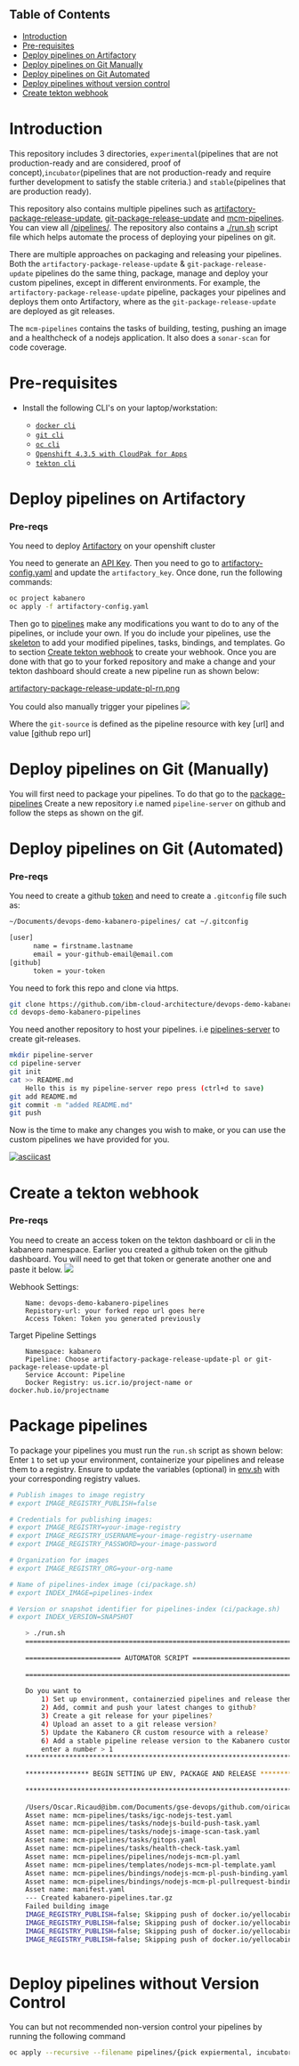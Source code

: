 ## Table of Contents
  * [Introduction](#introduction)
  * [Pre-requisites](#pre-requisites)
  * [Deploy pipelines on Artifactory](#deploy-pipelines-on-artifactory)
  * [Deploy pipelines on Git Manually](#deploy-pipelines-on-git-manually)
  * [Deploy pipelines on Git Automated](#deploy-pipelines-on-git-automated)
  * [Deploy pipelines without version control](#deploy-pipelines-without-version-control)
  * [Create tekton webhook](#create-a-tekton-webhook)
  
# Introduction
This repository includes 3 directories, `experimental`(pipelines that are not production-ready and are considered,
proof of concept),`incubator`(pipelines that are not production-ready and require further development to satisfy the stable criteria.) 
and `stable`(pipelines that are production ready).

This repository also contains multiple pipelines such as [artifactory-package-release-update](pipelines/experimental/artifactory-package-release-update), 
[git-package-release-update](./pipelines/experimental/git-package-release-update) and [mcm-pipelines](pipelines/incubator/mcm-pipelines).
You can view all [/pipelines/](./pipelines/incubator). The repository also contains a [./run.sh](./run.sh) script file which helps automate the process of deploying your pipelines on git.

There are multiple approaches on packaging and releasing your pipelines. Both the `artifactory-package-release-update` & `git-package-release-update` pipelines do the same thing, package, manage
and deploy your custom pipelines, except in different environments. For example, the `artifactory-package-release-update` pipeline, packages your
 pipelines and deploys them onto Artifactory, where as the `git-package-release-update` are deployed as git releases.

The `mcm-pipelines` contains the tasks of building, testing, pushing an image and a healthcheck of a nodejs application. It also
does a `sonar-scan` for code coverage.

# Pre-requisites
* Install the following CLI's on your laptop/workstation:

    + [`docker cli`](https://docs.docker.com/docker-for-mac/install/)
    + [`git cli`](https://git-scm.com/downloads)
    + [`oc cli`](https://docs.openshift.com/container-platform/4.3/welcome/index.html)
    + [`Openshift 4.3.5 with CloudPak for Apps`](https://www.ibm.com/cloud/cloud-pak-for-applications)
    + [`tekton cli`](https://github.com/tektoncd/cli)
    
# Deploy pipelines on Artifactory
### Pre-reqs
You need to deploy [Artifactory](https://github.com/ibm-cloud-architecture/gse-devops/tree/master/cloudpak-for-integration-tekton-pipelines#artifactory) on your openshift cluster

You need to generate an [API Key](https://www.jfrog.com/confluence/display/JFROG/User+Profile). Then you need to go to
[artifactory-config.yaml](configmaps/artifactory-config.yaml) and update the `artifactory_key`. Once done, run the following
commands:

```bash
oc project kabanero
oc apply -f artifactory-config.yaml
```

Then go to [pipelines](pipelines) make any modifications you want to do to any of the pipelines, or include your own.
If you do include your pipelines, use the [skeleton](pipelines/skeleton) to add your modified pipelines, tasks,
bindings, and templates. Go to section [Create tekton webhook](#create-a-tekton-webhook) to create your webhook.
Once you are done with that go to your forked repository and make a change and your tekton dashboard should create a 
new pipeline run as shown below:

[artifactory-package-release-update-pl-rn.png](img/artifactory-package-release-update-pl-rn.png)

You could also manually trigger your pipelines
![](gifs/artifactory-package-release-update-pl-rn.gif)

Where the `git-source` is defined as the pipeline resource with key [url] and value [github repo url] 

# Deploy pipelines on Git (Manually)
You will first need to package your pipelines. To do that go to the [package-pipelines](#package-pipelines)
Create a new repository i.e named `pipeline-server` on github and follow the steps as shown on the gif.



# Deploy pipelines on Git (Automated)
### Pre-reqs
You need to create a github 
[token](https://help.github.com/en/github/authenticating-to-github/creating-a-personal-access-token-for-the-command-line)
and need to create a `.gitconfig` file such as:
    
```bash
~/Documents/devops-demo-kabanero-pipelines/ cat ~/.gitconfig

[user]
      name = firstname.lastname
      email = your-github-email@email.com
[github]
      token = your-token
```
    

You need to fork this repo and clone via https.
    
```bash
git clone https://github.com/ibm-cloud-architecture/devops-demo-kabanero-pipelines 
cd devops-demo-kabanero-pipelines
```
You need another repository to host your pipelines. i.e [pipelines-server](https://github.com/oiricaud/pipeline-server/releases) to create git-releases.
  
``` bash
mkdir pipeline-server
cd pipeline-server
git init 
cat >> README.md
    Hello this is my pipeline-server repo press (ctrl+d to save)
git add README.md
git commit -m "added README.md"
git push
```

Now is the time to make any changes you wish to make, or you can use the custom pipelines we have provided for you.


[![asciicast](https://asciinema.org/a/315675.svg)](https://asciinema.org/a/315675)

# Create a tekton webhook 
### Pre-reqs
You need to create an access token on the tekton dashboard or cli in the kabanero namespace.
Earlier you created a github token on the github dashboard. You will need to get that token or generate another one and 
paste it below.
![](gifs/access-token.gif)

Webhook Settings:

        Name: devops-demo-kabanero-pipelines
        Repistory-url: your forked repo url goes here
        Access Token: Token you generated previously 

Target Pipeline Settings
        
        Namespace: kabanero
        Pipeline: Choose artifactory-package-release-update-pl or git-package-release-update-pl
        Service Account: Pipeline
        Docker Registry: us.icr.io/project-name or docker.hub.io/projectname
        

# Package pipelines
To package your pipelines you must run the `run.sh` script as shown below: 
Enter `1` to set up your environment, containerize your pipelines and release them to a registry. 
Ensure to update the variables (optional) in [env.sh](ci/env.sh) with your corresponding registry values.

``` bash
# Publish images to image registry
# export IMAGE_REGISTRY_PUBLISH=false

# Credentials for publishing images:
# export IMAGE_REGISTRY=your-image-registry
# export IMAGE_REGISTRY_USERNAME=your-image-registry-username
# export IMAGE_REGISTRY_PASSWORD=your-image-password

# Organization for images
# export IMAGE_REGISTRY_ORG=your-org-name

# Name of pipelines-index image (ci/package.sh)
# export INDEX_IMAGE=pipelines-index

# Version or snapshot identifier for pipelines-index (ci/package.sh)
# export INDEX_VERSION=SNAPSHOT
```

``` bash
    > ./run.sh
    ===========================================================================
    
    ======================== AUTOMATOR SCRIPT =================================
    
    ===========================================================================
    
    Do you want to
        1) Set up environment, containerzied pipelines and release them to a registry?
        2) Add, commit and push your latest changes to github?
        3) Create a git release for your pipelines?
        4) Upload an asset to a git release version?
        5) Update the Kabanero CR custom resource with a release?
        6) Add a stable pipeline release version to the Kabanero custom resource?
        enter a number > 1
    **************************************************************************
    
    **************** BEGIN SETTING UP ENV, PACKAGE AND RELEASE ***************
    
    **************************************************************************
    
    /Users/Oscar.Ricaud@ibm.com/Documents/gse-devops/github.com/oiricaud-devops-demo-kabanero-pipelines
    Asset name: mcm-pipelines/tasks/igc-nodejs-test.yaml
    Asset name: mcm-pipelines/tasks/nodejs-build-push-task.yaml
    Asset name: mcm-pipelines/tasks/nodejs-image-scan-task.yaml
    Asset name: mcm-pipelines/tasks/gitops.yaml
    Asset name: mcm-pipelines/tasks/health-check-task.yaml
    Asset name: mcm-pipelines/pipelines/nodejs-mcm-pl.yaml
    Asset name: mcm-pipelines/templates/nodejs-mcm-pl-template.yaml
    Asset name: mcm-pipelines/bindings/nodejs-mcm-pl-push-binding.yaml
    Asset name: mcm-pipelines/bindings/nodejs-mcm-pl-pullrequest-binding.yaml
    Asset name: manifest.yaml
    --- Created kabanero-pipelines.tar.gz
    Failed building image
    IMAGE_REGISTRY_PUBLISH=false; Skipping push of docker.io/yellocabins/pipelines-index
    IMAGE_REGISTRY_PUBLISH=false; Skipping push of docker.io/yellocabins/pipelines-index:SNAPSHOT
    IMAGE_REGISTRY_PUBLISH=false; Skipping push of docker.io/yellocabins/pipelines-index
    IMAGE_REGISTRY_PUBLISH=false; Skipping push of docker.io/yellocabins/pipelines-index:SNAPSHOT
   
```

# Deploy pipelines without Version Control 
You can but not recommended non-version control your pipelines by running the following command

``` bash
oc apply --recursive --filename pipelines/{pick expiermental, incubator or stable}
```


